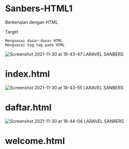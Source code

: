 # Sanbers-HTML1
Berkenalan dengan HTML

Target

    Menguasai dasar-dasar HTML
    Menguasai tag-tag pada HTML

![Screenshot 2021-11-30 at 18-43-47 LARAVEL SANBERS](https://user-images.githubusercontent.com/60083537/144041621-bc4bf54d-0dc9-4c91-9469-271129aaa9de.png)
# index.html

![Screenshot 2021-11-30 at 18-43-55 LARAVEL SANBERS](https://user-images.githubusercontent.com/60083537/144041616-074b358b-51b5-4060-b936-0cbc1dbe0c9f.png)
# daftar.html

![Screenshot 2021-11-30 at 18-44-04 LARAVEL SANBERS](https://user-images.githubusercontent.com/60083537/144041612-2353b130-7fea-4c4a-b260-9d1e98debe30.png)
# welcome.html
